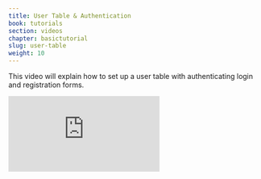 ```yaml
---
title: User Table & Authentication
book: tutorials
section: videos
chapter: basictutorial
slug: user-table
weight: 10
---
```


This video will explain how to set up a user table with authenticating login and registration forms.

<div class="embed-responsive embed-responsive-16by9">
  <iframe class="embed-responsive-item" src="https://www.youtube.com/embed/aSqVkK-b3Y0?rel=0&amp;showinfo=0" frameborder="0" allowfullscreen></iframe>
</div>

